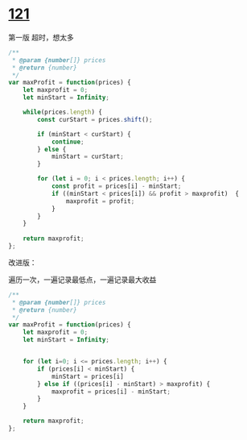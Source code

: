 # [121](https://leetcode.cn/problems/best-time-to-buy-and-sell-stock/description/?envType=study-plan-v2&envId=top-interview-150)

第一版  超时，想太多

```js
/**
 * @param {number[]} prices
 * @return {number}
 */
var maxProfit = function(prices) {
    let maxprofit = 0;
    let minStart = Infinity;

    while(prices.length) {
        const curStart = prices.shift();

        if (minStart < curStart) {
            continue;
        } else {
            minStart = curStart;
        }

        for (let i = 0; i < prices.length; i++) {
            const profit = prices[i] - minStart;
            if ((minStart < prices[i]) && profit > maxprofit)  {
                maxprofit = profit;
            }
        }
    }
    
    return maxprofit;
};
```

改进版：

遍历一次，一遍记录最低点，一遍记录最大收益

```js
/**
 * @param {number[]} prices
 * @return {number}
 */
var maxProfit = function(prices) {
    let maxprofit = 0;
    let minStart = Infinity;


    for (let i=0; i <= prices.length; i++) {
        if (prices[i] < minStart) {
            minStart = prices[i]
        } else if ((prices[i] - minStart) > maxprofit) {
            maxprofit = prices[i] - minStart;
        }
    }

    return maxprofit;
};
```